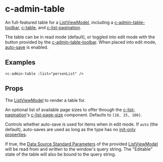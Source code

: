 # c-admin-table

<!-- MARKER:summary -->
    
An full-featured table for a [ListViewModel](/stacks/vue/layers/viewmodels.md), including a [c-admin-table-toolbar](/stacks/vue/coalesce-vue-vuetify/components/c-admin-table-toolbar.md), [c-table](/stacks/vue/coalesce-vue-vuetify/components/c-table.md), and [c-list-pagination](/stacks/vue/coalesce-vue-vuetify/components/c-list-pagination.md).

<!-- MARKER:summary-end -->

The table can be in read mode (default), or toggled into edit mode with the button provided by the [c-admin-table-toolbar](/stacks/vue/coalesce-vue-vuetify/components/c-admin-table-toolbar.md). When placed into edit mode, [auto-save](/stacks/vue/layers/viewmodels.md) is enabled.

## Examples

``` vue-html
<c-admin-table :list="personList" />
```

## Props

<Prop def="list: ListViewModel" lang="ts" />

The [ListViewModel](/stacks/vue/layers/viewmodels.md) to render a table for.

<Prop def="pageSizes?: number[]" lang="ts" />

An optional list of available page sizes to offer through the [c-list-pagination](/stacks/vue/coalesce-vue-vuetify/components/c-list-pagination.md)'s [c-list-page-size](/stacks/vue/coalesce-vue-vuetify/components/c-list-page-size.md) component. Defaults to `[10, 25, 100]`.

<Prop def="autoSave?: 'auto' | boolean = 'auto'" lang="ts" />

Controls whether auto-save is used for items when in edit mode. If `auto` (the default), auto-saves are used as long as the type has no [init-only properties](/modeling/model-components/properties.md#init-only-properties).

<Prop def="queryBind?: boolean" lang="ts" />

If true, the [Data Source Standard Parameters](/modeling/model-components/data-sources.md#standard-parameters) of the provided [ListViewModel](/stacks/vue/layers/viewmodels.md) will be read from and written to the window's query string. The "Editable" state of the table will also be bound to the query string.

